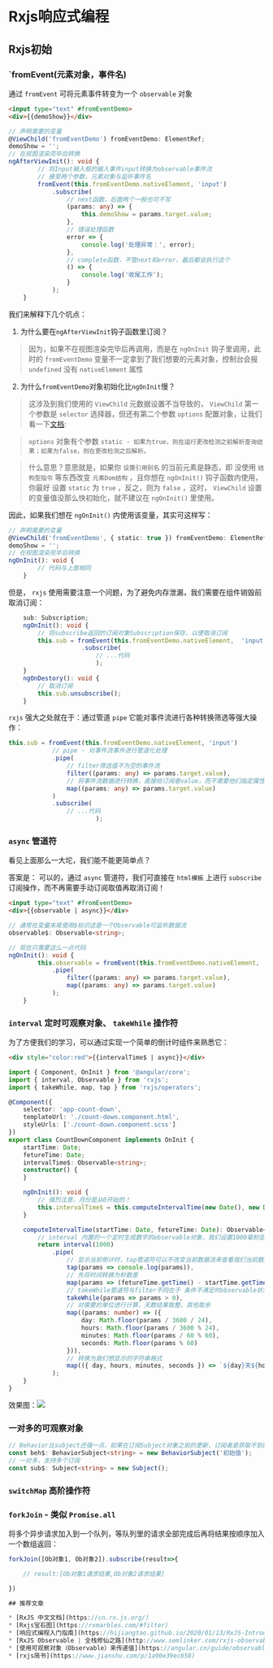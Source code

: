 # Rxjs响应式编程

## Rxjs初始

### `fromEvent(元素对象，事件名)

通过 `fromEvent` 可将元素事件转变为一个 `observable` 对象

``` html
<input type="text" #fromEventDemo>
<div>{{demoShow}}</div>
```

``` ts
// 声明需要的变量
@ViewChild('fromEventDemo') fromEventDemo: ElementRef;
demoShow = '';
// 在视图渲染完毕后转换
ngAfterViewInit(): void {
        // 将Input输入框的输入事件input转换为observable事件流
        // 接受两个参数，元素对象与监听事件名
        fromEvent(this.fromEventDemo.nativeElement, 'input')
            .subscribe(
                // next函数，后面两个一般也可不写
                (params: any) => {
                    this.demoShow = params.target.value;
                },
                // 错误处理函数
                error => {
                    console.log('处理异常：', error);
                },
                // complete函数，不管next和error，最后都会执行这个
                () => {
                    console.log('收尾工作');
                }
            );
    }
```

我们来解释下几个坑点：

1. 为什么要在`ngAfterViewInit`钩子函数里订阅？

> 因为，如果不在视图渲染完毕后再调用，而是在 `ngOnInit` 钩子里调用，此时的 `fromEventDemo` 变量不一定拿到了我们想要的元素对象，控制台会报 `undefined` 没有 `nativeElement` 属性

2. 为什么`fromEventDemo`对象初始化比`ngOnInit`慢？

> 这涉及到我们使用的 `ViewChild` 元数据设置不当导致的， `ViewChild` 第一个参数是 `selector` 选择器，但还有第二个参数 `options` 配置对象，让我们看一下[文档](https://angular.cn/api/core/ViewChild):

> `options` 对象有个参数 `static - 如果为true，则在运行更改检测之前解析查询结果；如果为false，则在更改检测之后解析。`

> 什么意思？意思就是，如果你 `设置引用别名` 的当前元素是静态，即 没使用 `结构型指令` 等东西改变 `元素Dom结构` ，且你想在 `ngOnInit()` 钩子函数内使用，你最好 设置 `static` 为 `true` ，反之，则为 `false` ，这时， `ViewChild` 设置的变量值没那么快初始化，就不建议在 `ngOnInit()` 里使用。

因此，如果我们想在 `ngOnInit()` 内使用该变量，其实可这样写：

``` ts
// 声明需要的变量
@ViewChild('fromEventDemo', { static: true }) fromEventDemo: ElementRef;
demoShow = '';
// 在视图渲染完毕后转换
ngOnInit(): void {
        // 代码与上面相同
    }
```

但是， `rxjs` 使用需要注意一个问题，为了避免内存泄漏，我们需要在组件销毁前取消订阅：

``` ts
    sub: Subscription;
    ngOnInit(): void {
        // 将subscribe返回的订阅对象Subscription保存，以便取消订阅
        this.sub = fromEvent(this.fromEventDemo.nativeElement,  'input')
                    .subscribe(
                        // ...代码
                        );
    }
    ngOnDestory(): void {
        // 取消订阅
        this.sub.unsubscribe();
    }
```

`rxjs` 强大之处就在于：通过管道 `pipe` 它能对事件流进行各种转换筛选等强大操作：

``` ts
this.sub = fromEvent(this.fromEventDemo.nativeElement, 'input')
            // pipe - 对事件流事件进行管道化处理
            .pipe(
                // filter筛选值不为空的事件流
                filter((params: any) => params.target.value),
                // 将事件流数据进行转换，直接给订阅者value，而不需要他们指定属性
                map((params: any) => params.target.value)
            )
            .subscribe(
                // ...代码
                        );
```

### `async` 管道符

看见上面那么一大坨，我们能不能更简单点？

答案是： 可以的，通过 `async` 管道符，我们可直接在 `html模板` 上进行 `subscribe` 订阅操作，而不再需要手动订阅取值再取消订阅！

``` html
<input type="text" #fromEventDemo>
<div>{{observable | async}}</div>
```

``` ts
// 通常在变量末尾使用$标识这是一个Observable可监听数据流
observable$: Observable<string>;

// 现在只需要这么一点代码
ngOnInit(): void {
        this.observable = fromEvent(this.fromEventDemo.nativeElement, 'input')
            .pipe(
                filter((params: any) => params.target.value),
                map((params: any) => params.target.value)
            );
    }
```

### `interval` 定时可观察对象、 `takeWhile` 操作符

为了方便我们的学习，可以通过实现一个简单的倒计时组件来熟悉它：

``` html
<div style="color:red">{{intervalTime$ | async}}</div>
```

``` ts
import { Component, OnInit } from '@angular/core';
import { interval, Observable } from 'rxjs';
import { takeWhile, map, tap } from 'rxjs/operators';

@Component({
    selector: 'app-count-down',
    templateUrl: './count-down.component.html',
    styleUrls: ['./count-down.component.scss']
})
export class CountDownComponent implements OnInit {
    startTime: Date;
    fetureTime: Date;
    intervalTime$: Observable<string>;
    constructor() {
    }

    ngOnInit(): void {
        // 强烈注意，月份是从0开始的！
        this.intervalTime$ = this.computeIntervalTime(new Date(), new Date(2020, 10, 15, 19, 30));
    }

    computeIntervalTime(startTime: Date, fetureTime: Date): Observable<string> {
        // interval 内置的一个定时生成数字的observable对象，我们设置1000毫秒定时，每次产生的数字会从0开始加1
        return interval(1000)
            .pipe(
                // 显示当前倒计时，tap管道符可以不改变当前数据流来查看我们当前数据，嗯，也能改变，就是不是具体转换或者过滤，想做一些操作的意思
                tap(params => console.log(params)),
                // 先将时间转换为秒数差
                map(params => (fetureTime.getTime() - startTime.getTime()) / 1000 - params),
                // takeWhile管道符与filter不同在于 条件不满足时observable状态会变为complete完成，结束数据流
                takeWhile(params => params > 0),
                // 对需要的单位进行计算，天数结果取整，其他取余
                map((params: number) => ({
                    day: Math.floor(params / 3600 / 24),
                    hours: Math.floor(params / 3600 % 24),
                    minutes: Math.floor(params / 60 % 60),
                    seconds: Math.floor(params % 60)
                })),
                // 转换为我们想显示的字符串格式
                map(({ day, hours, minutes, seconds }) => `${day}天${hours}小时${minutes}分钟${seconds}秒`)
            );
    }
}
```

效果图：![](https://gitee.com/huanshenga/myimg/raw/master/PicGo/20201115162725.png)

### 一对多的可观察对象

``` ts
// Behavior比subject还强一点，如果在订阅Subject对象之前的更新，订阅者是获取不到的，但Behavior一订阅就能获取到上一次的结果
const beh$: BehaviorSubject<string> = new BehaviorSubject('初始值');
// 一对多，支持多个订阅
const sub$: Subject<string> = new Subject();
```

### `switchMap` 高阶操作符

### `forkJoin` - 类似 `Promise.all`

将多个异步请求加入到一个队列，等队列里的请求全部完成后再将结果按顺序加入一个数组返回：
```js
forkJoin([Ob对象1, Ob对象2]).subscribe(result=>{

    // result:[Ob对象1请求结果,Ob对象2请求结果]

})

## 推荐文章

* [RxJS 中文文档](https://cn.rx.js.org/)
* [Rxjs宝石图](https://rxmarbles.com/#filter)
* [响应式编程入门指南](https://hijiangtao.github.io/2020/01/13/RxJS-Introduction-and-Actions/)
* [RxJS Observable | 全栈修仙之路](http://www.semlinker.com/rxjs-observable/#Observer-Pattern)
* [使用可观察对象（Observable）来传递值](https://angular.cn/guide/observables#creating-observables)
* [rxjs简书](https://www.jianshu.com/p/1a90e39ec658)
